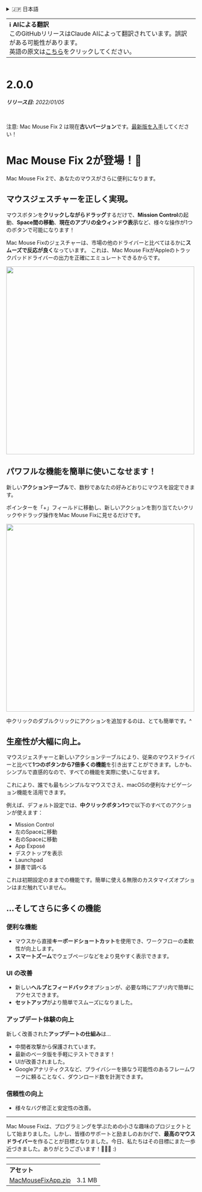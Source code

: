 <details>
<summary>🇯🇵 日本語</summary>

[🇬🇧 English (GitHub)](https://github.com/noah-nuebling/mac-mouse-fix/releases/tag/2.0.0)\
[🇦🇩 Català](https://redirect.macmousefix.com/?target=mmf-release&tag=2.0.0&locale=ca)\
[🇩🇪 Deutsch](https://redirect.macmousefix.com/?target=mmf-release&tag=2.0.0&locale=de)\
[🇪🇸 Español](https://redirect.macmousefix.com/?target=mmf-release&tag=2.0.0&locale=es)\
[🇫🇷 Français](https://redirect.macmousefix.com/?target=mmf-release&tag=2.0.0&locale=fr)\
[🇮🇩 Indonesia](https://redirect.macmousefix.com/?target=mmf-release&tag=2.0.0&locale=id)\
[🇮🇹 Italiano](https://redirect.macmousefix.com/?target=mmf-release&tag=2.0.0&locale=it)\
[🇭🇺 Magyar](https://redirect.macmousefix.com/?target=mmf-release&tag=2.0.0&locale=hu)\
[🇳🇱 Nederlands](https://redirect.macmousefix.com/?target=mmf-release&tag=2.0.0&locale=nl)\
[🇵🇱 Polski](https://redirect.macmousefix.com/?target=mmf-release&tag=2.0.0&locale=pl)\
[🇧🇷 Português (Brasil)](https://redirect.macmousefix.com/?target=mmf-release&tag=2.0.0&locale=pt-BR)\
[🇵🇹 Português (Portugal)](https://redirect.macmousefix.com/?target=mmf-release&tag=2.0.0&locale=pt-PT)\
[🇷🇴 Română](https://redirect.macmousefix.com/?target=mmf-release&tag=2.0.0&locale=ro)\
[🇸🇪 Svenska](https://redirect.macmousefix.com/?target=mmf-release&tag=2.0.0&locale=sv)\
[🇻🇳 Tiếng Việt](https://redirect.macmousefix.com/?target=mmf-release&tag=2.0.0&locale=vi)\
[🇹🇷 Türkçe](https://redirect.macmousefix.com/?target=mmf-release&tag=2.0.0&locale=tr)\
[🇨🇿 Čeština](https://redirect.macmousefix.com/?target=mmf-release&tag=2.0.0&locale=cs)\
[🇬🇷 Ελληνικά](https://redirect.macmousefix.com/?target=mmf-release&tag=2.0.0&locale=el)\
[🇷🇺 Русский](https://redirect.macmousefix.com/?target=mmf-release&tag=2.0.0&locale=ru)\
[🇺🇦 Українська](https://redirect.macmousefix.com/?target=mmf-release&tag=2.0.0&locale=uk)\
[🇮🇱 עברית](https://redirect.macmousefix.com/?target=mmf-release&tag=2.0.0&locale=he)\
[🇸🇦 العربية](https://redirect.macmousefix.com/?target=mmf-release&tag=2.0.0&locale=ar)\
[🇮🇳 हिन्दी](https://redirect.macmousefix.com/?target=mmf-release&tag=2.0.0&locale=hi)\
[🇹🇭 ไทย](https://redirect.macmousefix.com/?target=mmf-release&tag=2.0.0&locale=th)\
[🇨🇳 中文 (简体)](https://redirect.macmousefix.com/?target=mmf-release&tag=2.0.0&locale=zh-Hans)\
[🇨🇳 中文 (繁體)](https://redirect.macmousefix.com/?target=mmf-release&tag=2.0.0&locale=zh-Hant)\
[🇭🇰 中文（香港)](https://redirect.macmousefix.com/?target=mmf-release&tag=2.0.0&locale=zh-HK)\
**🇯🇵 日本語**\
[🇰🇷 한국어](https://redirect.macmousefix.com/?target=mmf-release&tag=2.0.0&locale=ko)\
[Help translate Mac Mouse Fix to different languages!](https://github.com/noah-nuebling/mac-mouse-fix/discussions/731)
</details>
<table align=><td>
<b>ℹ️ AIによる翻訳</b><br>
このGitHubリリースはClaude AIによって翻訳されています。誤訳がある可能性があります。<br>
英語の原文は<a href="https://github.com/noah-nuebling/mac-mouse-fix/releases/tag/2.0.0">こちら</a>をクリックしてください。
</td></table>

<table></table>

# 2.0.0
***リリース日:** 2022/01/05*

<br>

注意: Mac Mouse Fix 2 は現在**古いバージョン**です。[最新版を入手](https://github.com/noah-nuebling/mac-mouse-fix/releases)してください！

# Mac Mouse Fix 2が登場！🎉

Mac Mouse Fix 2で、あなたのマウスがさらに便利になります。

## マウスジェスチャーを正しく実現。

マウスボタンを**クリックしながらドラッグ**するだけで、**Mission Control**の起動、**Space間の移動**、**現在のアプリの全ウィンドウ表示**など、様々な操作が1つのボタンで可能になります！

Mac Mouse Fixのジェスチャーは、市場の他のドライバーと比べてはるかに**スムーズで反応が良く**なっています。
これは、Mac Mouse FixがAppleのトラックパッドドライバーの出力を正確にエミュレートできるからです。

<img width=500px src="https://user-images.githubusercontent.com/40808343/149643011-cc3311f1-af5c-453a-8206-2c6496d73d61.gif">

## パワフルな機能を簡単に使いこなせます！

新しい**アクションテーブル**で、数秒であなたの好みどおりにマウスを設定できます。

ポインターを「+」フィールドに移動し、新しいアクションを割り当てたいクリックやドラッグ操作をMac Mouse Fixに見せるだけです。

<img width=500px src="https://user-images.githubusercontent.com/40808343/149642392-d0e25cf9-b49b-4398-b2e9-af2e810c8594.gif">

中クリックのダブルクリックにアクションを追加するのは、とても簡単です。^

## 生産性が大幅に向上。

マウスジェスチャーと新しいアクションテーブルにより、従来のマウスドライバーと比べて**1つのボタンから7倍多くの機能**を引き出すことができます。しかも、シンプルで直感的なので、すべての機能を実際に使いこなせます。

これにより、誰でも最もシンプルなマウスでさえ、macOSの便利なナビゲーション機能を活用できます。

例えば、デフォルト設定では、**中クリックボタン1つ**で以下のすべてのアクションが使えます：

- Mission Control
- 左のSpaceに移動
- 右のSpaceに移動
- App Exposé
- デスクトップを表示
- Launchpad
- 辞書で調べる

これは初期設定のままでの機能です。簡単に使える無限のカスタマイズオプションはまだ触れていません。

## ...そしてさらに多くの機能

### 便利な機能

- マウスから直接**キーボードショートカット**を使用でき、ワークフローの柔軟性が向上します。
- **スマートズーム**でウェブページなどをより見やすく表示できます。

### UI の改善

- 新しい**ヘルプとフィードバック**オプションが、必要な時にアプリ内で簡単にアクセスできます。
- **セットアップ**がより簡単でスムーズになりました。

### アップデート体験の向上

新しく改善された**アップデートの仕組み**は...

- 中間者攻撃から保護されています。
- 最新のベータ版を手軽にテストできます！
- UIが改善されました。
- Googleアナリティクスなど、プライバシーを損なう可能性のあるフレームワークに頼ることなく、ダウンロード数を計測できます。

### 信頼性の向上

- 様々なバグ修正と安定性の改善。

---

Mac Mouse Fixは、プログラミングを学ぶための小さな趣味のプロジェクトとして始まりました。しかし、皆様のサポートと励ましのおかげで、**最高のマウスドライバー**を作ることが目標となりました。今日、私たちはその目標にまた一歩近づきました。ありがとうございます！🚀🚀🚀 :)

---

<table align="start">
<tr>
    <td colspan=2>
        <b>アセット</b>
    </td>
</tr>
<tr>
    <td><a href="https://github.com/noah-nuebling/mac-mouse-fix/releases/download/2.0.0/MacMouseFixApp.zip">MacMouseFixApp.zip</a></td>
    <td>3.1 MB</td>
</tr>
</table>